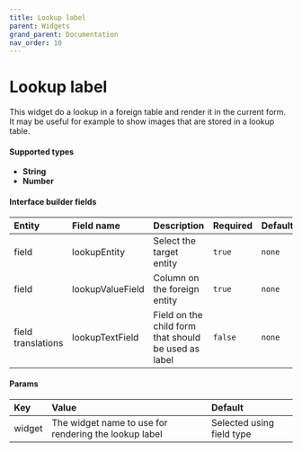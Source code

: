 ```yaml
---
title: Lookup label
parent: Widgets
grand_parent: Documentation
nav_order: 10
---
```


# Lookup label

This widget do a lookup in a foreign table and render it in the current form. It may be useful for example to show images that are stored in a lookup table.

#### Supported types
- **String**
- **Number**

#### Interface builder fields

| Entity             | Field name        | Description                                                    | Required          | Default           |
|:-------------------|:------------------|:---------------------------------------------------------------|:------------------|:------------------|
| field              | lookupEntity      | Select the target entity                                       | `true`            | `none`            |
| field              | lookupValueField  | Column on the foreign entity                                   | `true`            | `none`            |
| field translations | lookupTextField   | Field on the child form that should be used as label           | `false`           | `none`            |

#### Params

| Key          | Value                                                 | Default                   |
|:-------------|:------------------------------------------------------|:--------------------------|
| widget       | The widget name to use for rendering the lookup label | Selected using field type |
